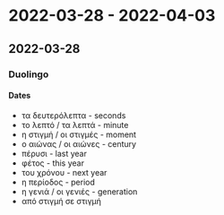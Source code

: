 # 2022-03-28 - 2022-04-03

## 2022-03-28

### Duolingo

#### Dates

* τα δευτερόλεπτα - seconds
* το λεπτό / τα λεπτά - minute
* η στιγμή / οι στιγμές - moment
* ο αιώνας / οι αιώνες - century
* πέρυσι - last year
* φέτος - this year
* του χρόνου - next year
* η περίοδος - period
* η γενιά / οι γενιές - generation
* από στιγμή σε στιγμή
